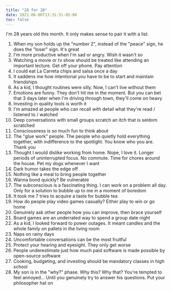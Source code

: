 ```yaml
---
title: "28 for 28"
date: 2021-06-06T13:31:51-05:00
toc: false
---
```


I'm 28 years old this month. It only makes sense to pair it with a list.

<!--more-->

1. When my son holds up the "number 2", instead of the "peace" sign, he does the "loser" sign. It's great
1. I'm more productive when I'm sad or angry. Wish it wasn't so
1. Watching a movie or tv show should be treated like attending an important lecture. Get off your phone. Pay attention
1. I could eat La Carreta chips and salsa once a day
1. It saddens me how intentional you have to be to start and maintain friendships
1. As a kid, I thought routines were silly. Now, I can't live without them
1. Emotions are funny. They don't hit me in the moment. But you can bet that 3 days later when I'm driving through town, they'll come on heavy
1. Investing in quality tools is worth it
1. I'm amazed at people who can recall with detail what they're read / listened to / watched
1. Deep conversations with small groups scratch an itch that is seldom scratched
1. Consciousness is so much fun to think about
1. The "glue work" people. The people who quietly hold everything together, with indifference to the spotlight. You know who you are. Thank you
1. Thought I would dislike working from home. Nope, I love it. Longer periods of uninterrupted focus. No commute. Time for chores around the house. Pet my dogs whenever I want
1. Dark humor takes the edge off
1. Nothing like a meal to bring people together 
1. Wanna bond quickly? Be vulnerable 
1. The subconscious is a fascinating thing. I can work on a problem all day. Only for a solution to bubble up to me in a moment of boredom
1. It took me 7 tries to acquire a taste for bubble tea 
1. How do people play video games casually? Either play to win or go home
1. Genuinely ask other people how you can improve, then brace yourself 
1. Board games are an underrated way to spend a group date night 
1. As a kid, I looked forward to power outages. It meant candles and the whole family on pallets in the living room 
1. Naps on rainy days 
1. Uncomfortable conversations can be the most fruitful
1. Protect your hearing and eyesight. They only get worse
1. People underestimate just how much paid software is made possible by open-source software
1. Cooking, budgeting, and investing should be mandatory classes in high school
1. My son is in the "why?" phase. Why this? Why that? You're tempted to feel annoyed... Until you genuinely try to answer his questions. Put your philosopher hat on
